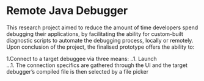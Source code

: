 # Remote Java Debugger

This research project aimed to reduce the amount of time developers spend debugging their applications, by facilitating the ability for custom-built diagnostic scripts to automate the debugging process, locally or remotely.  Upon conclusion of the project, the finalised prototype offers the ability to:

1.Connect to a target debuggee via three means: 
..1. Launch  
...1. The connection specifics are gathered through the UI and the target debugger’s compiled file is then selected by a file picker  